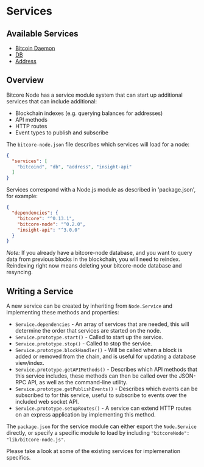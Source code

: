 # Services

## Available Services

- [Bitcoin Daemon](services/bitcoind.md)
- [DB](services/db.md)
- [Address](services/address.md)

## Overview

Bitcore Node has a service module system that can start up additional services that can include additional:

- Blockchain indexes (e.g. querying balances for addresses)
- API methods
- HTTP routes
- Event types to publish and subscribe

The `bitcore-node.json` file describes which services will load for a node:

```json
{
  "services": [
    "bitcoind", "db", "address", "insight-api"
  ]
}
```

Services correspond with a Node.js module as described in 'package.json', for example:

```json
{
  "dependencies": {
    "bitcore": "^0.13.1",
    "bitcore-node": "^0.2.0",
    "insight-api": "^3.0.0"
  }
}
```

*Note:* If you already have a bitcore-node database, and you want to query data from previous blocks in the blockchain, you will need to reindex. Reindexing right now means deleting your bitcore-node database and resyncing.

## Writing a Service

A new service can be created by inheriting from `Node.Service` and implementing these methods and properties:

- `Service.dependencies` -  An array of services that are needed, this will determine the order that services are started on the node.
- `Service.prototype.start()` - Called to start up the service.
- `Service.prototype.stop()` - Called to stop the service.
- `Service.prototype.blockHandler()` - Will be called when a block is added or removed from the chain, and is useful for updating a database view/index.
- `Service.prototype.getAPIMethods()` - Describes which API methods that this service includes, these methods can then be called over the JSON-RPC API, as well as the command-line utility.
- `Service.prototype.getPublishEvents()` - Describes which events can be subscribed to for this service, useful to subscribe to events over the included web socket API.
- `Service.prototype.setupRoutes()` - A service can extend HTTP routes on an express application by implementing this method.

The `package.json` for the service module can either export the `Node.Service` directly, or specify a specific module to load by including `"bitcoreNode": "lib/bitcore-node.js"`.

Please take a look at some of the existing services for implemenation specifics.

